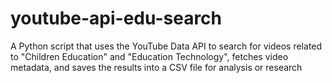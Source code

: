 # youtube-api-edu-search
A Python script that uses the YouTube Data API to search for videos related to "Children Education" and "Education Technology", fetches video metadata, and saves the results into a CSV file for analysis or research

